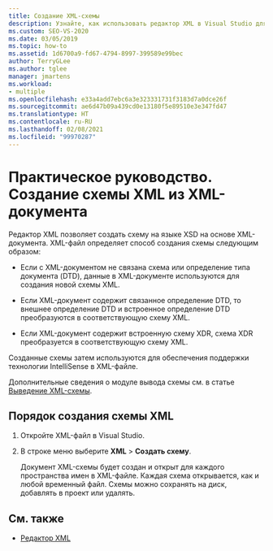 ```yaml
---
title: Создание XML-схемы
description: Узнайте, как использовать редактор XML в Visual Studio для создания схемы на языке XSD из XML-документа.
ms.custom: SEO-VS-2020
ms.date: 03/05/2019
ms.topic: how-to
ms.assetid: 1d6700a9-fd67-4794-8997-399589e99bec
author: TerryGLee
ms.author: tglee
manager: jmartens
ms.workload:
- multiple
ms.openlocfilehash: e33a4add7ebc6a3e323331731f3183d7a0dce26f
ms.sourcegitcommit: ae6d47b09a439cd0e13180f5e89510e3e347fd47
ms.translationtype: HT
ms.contentlocale: ru-RU
ms.lasthandoff: 02/08/2021
ms.locfileid: "99970287"
---
```

# <a name="how-to-create-an-xml-schema-from-an-xml-document"></a>Практическое руководство. Создание схемы XML из XML-документа

Редактор XML позволяет создать схему на языке XSD на основе XML-документа. XML-файл определяет способ создания схемы следующим образом:

- Если с XML-документом не связана схема или определение типа документа (DTD), данные в XML-документе используются для создания новой схемы XML.

- Если XML-документ содержит связанное определение DTD, то внешнее определение DTD и встроенное определение DTD преобразуются в соответствующую схему XML.

- Если XML-документ содержит встроенную схему XDR, схема XDR преобразуется в соответствующую схему XML.

Созданные схемы затем используются для обеспечения поддержки технологии IntelliSense в XML-файле.

Дополнительные сведения о модуле вывода схемы см. в статье [Выведение XML-схемы](/dotnet/standard/data/xml/inferring-an-xml-schema).

## <a name="to-create-an-xml-schema"></a>Порядок создания схемы XML

1. Откройте XML-файл в Visual Studio.

2. В строке меню выберите **XML** > **Создать схему**.

   Документ XML-схемы будет создан и открыт для каждого пространства имен в XML-файле. Каждая схема открывается, как и любой временный файл. Схемы можно сохранять на диск, добавлять в проект или удалять.

## <a name="see-also"></a>См. также

- [Редактор XML](../xml-tools/xml-editor.md)
